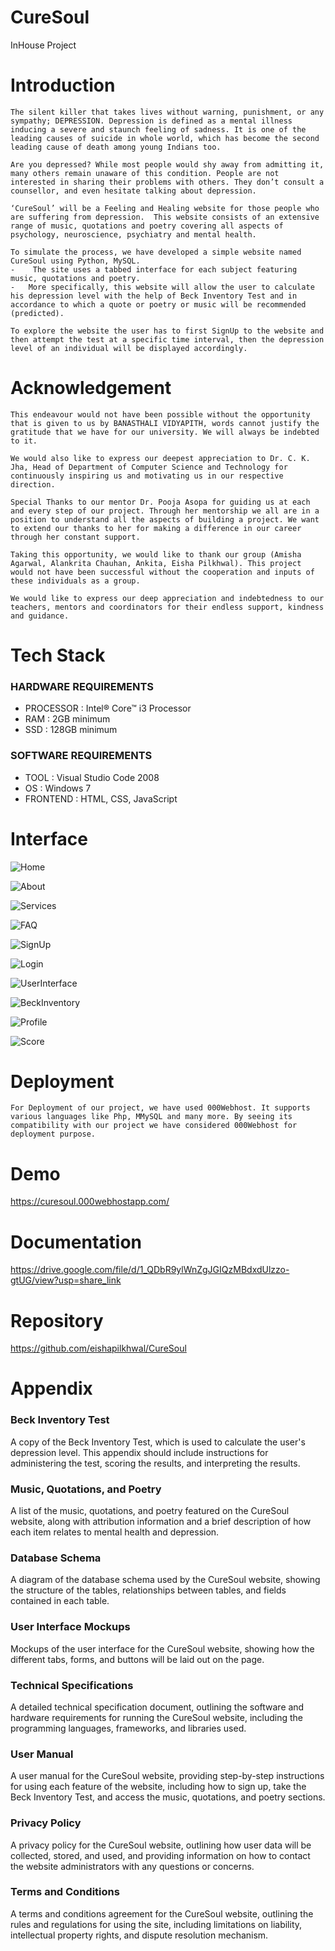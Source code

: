 # CureSoul
InHouse Project 

# Introduction
  
    The silent killer that takes lives without warning, punishment, or any sympathy; DEPRESSION. Depression is defined as a mental illness inducing a severe and staunch feeling of sadness. It is one of the leading causes of suicide in whole world, which has become the second leading cause of death among young Indians too. 
    
    Are you depressed? While most people would shy away from admitting it, many others remain unaware of this condition. People are not interested in sharing their problems with others. They don’t consult a counsellor, and even hesitate talking about depression.

    ‘CureSoul’ will be a Feeling and Healing website for those people who are suffering from depression.  This website consists of an extensive range of music, quotations and poetry covering all aspects of psychology, neuroscience, psychiatry and mental health. 

    To simulate the process, we have developed a simple website named CureSoul using Python, MySQL.
    -    The site uses a tabbed interface for each subject featuring music, quotations and poetry.
    -  	More specifically, this website will allow the user to calculate his depression level with the help of Beck Inventory Test and in accordance to which a quote or poetry or music will be recommended (predicted). 

    To explore the website the user has to first SignUp to the website and then attempt the test at a specific time interval, then the depression level of an individual will be displayed accordingly.
    
# Acknowledgement

    This endeavour would not have been possible without the opportunity that is given to us by BANASTHALI VIDYAPITH, words cannot justify the gratitude that we have for our university. We will always be indebted to it.

    We would also like to express our deepest appreciation to Dr. C. K. Jha, Head of Department of Computer Science and Technology for continuously inspiring us and motivating us in our respective direction.

    Special Thanks to our mentor Dr. Pooja Asopa for guiding us at each and every step of our project. Through her mentorship we all are in a position to understand all the aspects of building a project. We want to extend our thanks to her for making a difference in our career through her constant support.
    
    Taking this opportunity, we would like to thank our group (Amisha Agarwal, Alankrita Chauhan, Ankita, Eisha Pilkhwal). This project would not have been successful without the cooperation and inputs of these individuals as a group.

    We would like to express our deep appreciation and indebtedness to our teachers, mentors and coordinators for their endless support, kindness and guidance.

# Tech Stack

### HARDWARE REQUIREMENTS

- PROCESSOR	:	Intel® Core™ i3 Processor
- RAM 		: 	2GB minimum
- SSD 			: 	128GB minimum

### SOFTWARE REQUIREMENTS

- TOOL		:	Visual Studio Code 2008
- OS			:	Windows 7
- FRONTEND 	:	HTML, CSS, JavaScript

# Interface

 ![Home](https://github.com/eishapilkhwal/CureSoul/blob/main/Interface/homePage_1.png)
 
 ![About](https://github.com/eishapilkhwal/CureSoul/blob/main/Interface/About_2.png)
 
 ![Services](https://github.com/eishapilkhwal/CureSoul/blob/main/Interface/Services_3.png)
 
 ![FAQ](https://github.com/eishapilkhwal/CureSoul/blob/main/Interface/FAQ_4.png)
 
 ![SignUp](https://github.com/eishapilkhwal/CureSoul/blob/main/Interface/SignUp_5.png)
 
 ![Login](https://github.com/eishapilkhwal/CureSoul/blob/main/Interface/Login_6.png)
 
 ![UserInterface](https://github.com/eishapilkhwal/CureSoul/blob/main/Interface/UserInterface_7.png)
 
 ![BeckInventory](https://github.com/eishapilkhwal/CureSoul/blob/main/Interface/BeckInventory_7.png)
 
 ![Profile](https://github.com/eishapilkhwal/CureSoul/blob/main/Interface/Profile_8.png)
 
 ![Score](https://github.com/eishapilkhwal/CureSoul/blob/main/Interface/Score_9.png)

# Deployment
    For Deployment of our project, we have used 000Webhost. It supports various languages like Php, MMySQL and many more. By seeing its compatibility with our project we have considered 000Webhost for deployment purpose.

# Demo
  https://curesoul.000webhostapp.com/
  
# Documentation
  https://drive.google.com/file/d/1_QDbR9ylWnZgJGIQzMBdxdUlzzo-gtUG/view?usp=share_link
  
 # Repository
  https://github.com/eishapilkhwal/CureSoul
  
 

# Appendix

### Beck Inventory Test
A copy of the Beck Inventory Test, which is used to calculate the user's depression level. This appendix should include instructions for administering the test, scoring the results, and interpreting the results.
   
### Music, Quotations, and Poetry
A list of the music, quotations, and poetry featured on the CureSoul website, along with attribution information and a brief description of how each item relates to mental health and depression.
    
### Database Schema
A diagram of the database schema used by the CureSoul website, showing the structure of the tables, relationships between tables, and fields contained in each table.

### User Interface Mockups 
Mockups of the user interface for the CureSoul website, showing how the different tabs, forms, and buttons will be laid out on the page.

### Technical Specifications
A detailed technical specification document, outlining the software and hardware requirements for running the CureSoul website, including the programming languages, frameworks, and libraries used.

### User Manual
A user manual for the CureSoul website, providing step-by-step instructions for using each feature of the website, including how to sign up, take the Beck Inventory Test, and access the music, quotations, and poetry sections.

### Privacy Policy
A privacy policy for the CureSoul website, outlining how user data will be collected, stored, and used, and providing information on how to contact the website administrators with any questions or concerns.

### Terms and Conditions
A terms and conditions agreement for the CureSoul website, outlining the rules and regulations for using the site, including limitations on liability, intellectual property rights, and dispute resolution mechanism.






 

